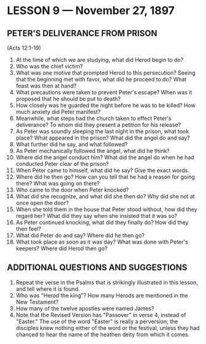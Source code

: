 # LESSON 9 — November 27, 1897

## PETER'S DELIVERANCE FROM PRISON
(Acts 12:1-19)

1. At the time of which we are studying, what did Herod begin to do?
2. Who was the chief victim?
3. What was one motive that prompted Herod to this persecution? Seeing that the beginning met with favor, what did he proceed to do? What feast was then at hand?
4. What precautions were taken to prevent Peter's escape? When was it proposed that he should be put to death?
5. How closely was he guarded the night before he was to be killed? How much anxiety did Peter manifest?
6. Meanwhile, what steps had the church taken to effect Peter's deliverance? To whom did they present a petition for his release?
7. As Peter was soundly sleeping the last night in the prison, what took place? What appeared in the prison? What did the angel do and say?
8. What further did he say, and what followed?
9. As Peter mechanically followed the angel, what did he think?
10. Where did the angel conduct him? What did the angel do when he had conducted Peter clear of the prison?
11. When Peter came to himself, what did he say? Give the exact words.
12. Where did he then go? How can you tell that he had a reason for going there? What was going on there?
13. Who came to the door when Peter knocked?
14. What did she recognize, and what did she then do? Why did she not at once open the door?
15. When she told them in the house that Peter stood without, how did they regard her? What did they say when she insisted that it was so?
16. As Peter continued knocking, what did they finally do? How did they then feel?
17. What did Peter do and say? Where did he then go?
18. What took place as soon as it was day? What was done with Peter's keepers? Where did Herod then go?

## ADDITIONAL QUESTIONS AND SUGGESTIONS

1. Repeat the verse in the Psalms that is strikingly illustrated in this lesson, and tell where it is found.
2. Who was "Herod the king"? How many Herods are mentioned in the New Testament?
3. How many of the twelve apostles were named James?
4. Note that the Revised Version has "Passover" in verse 4, instead of "Easter." The use of the word "Easter" is really a perversion; the disciples knew nothing either of the word or the festival, unless they had chanced to hear the name of the heathen deity from which it comes.